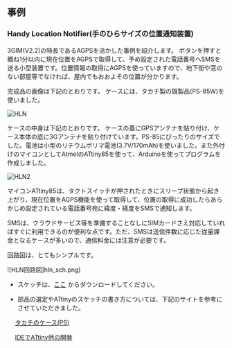
## 事例

### Handy Location Notifier(手のひらサイズの位置通知装置)

3GIM(V2.2)の特長であるAGPSを活かした事例を紹介します。
ボタンを押すと概ね1分以内に現在位置をAGPSで取得して、予め設定された電話番号へSMSを送る小型装置です。位置情報の取得にAGPSを使っていますので、地下街や窓のない部屋等でなければ、屋内でもおおよその位置が分かります。

完成品の画像は下記のとおりです。
ケースには、タカチ製の既製品(PS-85W)を使いました。

![HLN](hln_3.jpg)

ケースの中身は下記のとおりです。
ケースの蓋にGPSアンテナを貼り付け、ケース本体の底に3Gアンテナを貼り付けています。PS-85にぴったりのサイズでした。電池は小型のリチウムポリマ電池(3.7V/170mAh)を使いました。また外付けのマイコンとしてAtmelのATtiny85を使って、Arduinoを使ってプログラムを作成しました。

![HLN2](hln_2.jpg)

マイコンATtiny85は、タクトスイッチが押されたときにスリープ状態から起き上がり、現在位置をAGPS機能を使って取得して、位置の取得に成功したらあらかじめ設定されている電話番号宛に緯度・経度をSMSで通知します。

SMSは、クラウドサービス等を準備することなしにSIMカードさえ対応していればすぐに利用できるのが便利な点です。ただ、SMSは送信件数に応じた従量課金となるケースが多いので、通信料金には注意が必要です。

回路図は、とてもシンプルです。

![HLN回路図]hln_sch.png)


  * スケッチは、[ここ](handy_locaion_notifier.zip) からダウンロードしてください。


  * 部品の選定やATtinyのスケッチの書き方については、下記のサイトを参考にさせていただきました。

　 [タカチのケース(PS)](http://www.takachi-el.co.jp/data/pdf/01-47.pdf)

　 [IDEでATtiny他の開発](http://make.kosakalab.com/make/electronic-work/arduino-ide-arduinoisp/|Arduin)
